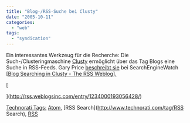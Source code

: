 ```yaml
---
title: "Blog-/RSS-Suche bei Clusty"
date: "2005-10-11"
categories: 
  - "web"
tags: 
  - "syndication"
---
```


Ein interessantes Werkzeug für die Recherche: Die Such-/Clusteringmaschine [Clusty](http://clusty.com/) ermöglicht über das Tag Blogs eine Suche in RSS-Feeds. Gary Price [beschreibt sie](http://searchenginewatch.com/searchday/article.php/3530626) bei SearchEngineWatch \[[Blog Searching in Clusty - The RSS Weblog\].](http://rss.weblogsinc.com/entry/1234000193056428/)

[

](http://rss.weblogsinc.com/entry/1234000193056428/)

[Technorati Tags:](http://rss.weblogsinc.com/entry/1234000193056428/) [Atom](http://www.technorati.com/tag/Atom), [RSS Search](http://www.technorati.com/tag/RSS Search), [RSS](http://www.technorati.com/tag/RSS)
